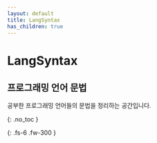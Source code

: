 ```yaml
---
layout: default
title: LangSyntax
has_children: true
---
```


# LangSyntax
## 프로그래밍 언어 문법

공부한 프로그래밍 언어들의 문법을 정리하는 공간입니다.

{: .no_toc }

{: .fs-6 .fw-300 }